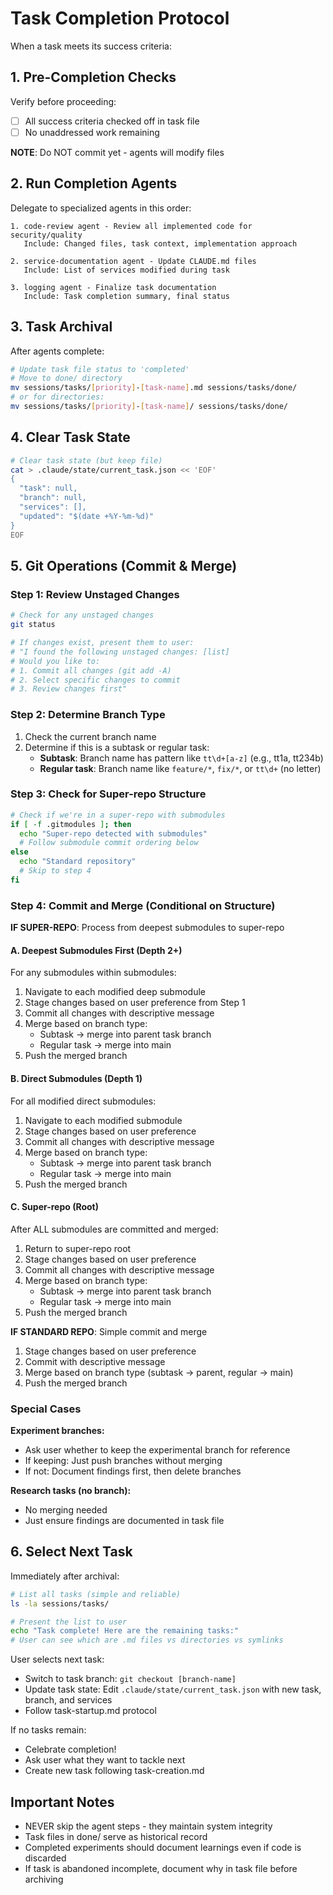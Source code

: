 # Task Completion Protocol

When a task meets its success criteria:

## 1. Pre-Completion Checks

Verify before proceeding:

- [ ] All success criteria checked off in task file
- [ ] No unaddressed work remaining

**NOTE**: Do NOT commit yet - agents will modify files

## 2. Run Completion Agents

Delegate to specialized agents in this order:

```
1. code-review agent - Review all implemented code for security/quality
   Include: Changed files, task context, implementation approach

2. service-documentation agent - Update CLAUDE.md files
   Include: List of services modified during task

3. logging agent - Finalize task documentation
   Include: Task completion summary, final status
```

## 3. Task Archival

After agents complete:

```bash
# Update task file status to 'completed'
# Move to done/ directory
mv sessions/tasks/[priority]-[task-name].md sessions/tasks/done/
# or for directories:
mv sessions/tasks/[priority]-[task-name]/ sessions/tasks/done/
```

## 4. Clear Task State

```bash
# Clear task state (but keep file)
cat > .claude/state/current_task.json << 'EOF'
{
  "task": null,
  "branch": null,
  "services": [],
  "updated": "$(date +%Y-%m-%d)"
}
EOF
```

## 5. Git Operations (Commit & Merge)

### Step 1: Review Unstaged Changes

```bash
# Check for any unstaged changes
git status

# If changes exist, present them to user:
# "I found the following unstaged changes: [list]
# Would you like to:
# 1. Commit all changes (git add -A)
# 2. Select specific changes to commit
# 3. Review changes first"
```

### Step 2: Determine Branch Type

1. Check the current branch name
2. Determine if this is a subtask or regular task:
   - **Subtask**: Branch name has pattern like `tt\d+[a-z]` (e.g., tt1a, tt234b)
   - **Regular task**: Branch name like `feature/*`, `fix/*`, or `tt\d+` (no letter)

### Step 3: Check for Super-repo Structure

```bash
# Check if we're in a super-repo with submodules
if [ -f .gitmodules ]; then
  echo "Super-repo detected with submodules"
  # Follow submodule commit ordering below
else
  echo "Standard repository"
  # Skip to step 4
fi
```

### Step 4: Commit and Merge (Conditional on Structure)

**IF SUPER-REPO**: Process from deepest submodules to super-repo

#### A. Deepest Submodules First (Depth 2+)

For any submodules within submodules:

1. Navigate to each modified deep submodule
2. Stage changes based on user preference from Step 1
3. Commit all changes with descriptive message
4. Merge based on branch type:
   - Subtask → merge into parent task branch
   - Regular task → merge into main
5. Push the merged branch

#### B. Direct Submodules (Depth 1)

For all modified direct submodules:

1. Navigate to each modified submodule
2. Stage changes based on user preference
3. Commit all changes with descriptive message
4. Merge based on branch type:
   - Subtask → merge into parent task branch
   - Regular task → merge into main
5. Push the merged branch

#### C. Super-repo (Root)

After ALL submodules are committed and merged:

1. Return to super-repo root
2. Stage changes based on user preference
3. Commit all changes with descriptive message
4. Merge based on branch type:
   - Subtask → merge into parent task branch
   - Regular task → merge into main
5. Push the merged branch

**IF STANDARD REPO**: Simple commit and merge

1. Stage changes based on user preference
2. Commit with descriptive message
3. Merge based on branch type (subtask → parent, regular → main)
4. Push the merged branch

### Special Cases

**Experiment branches:**

- Ask user whether to keep the experimental branch for reference
- If keeping: Just push branches without merging
- If not: Document findings first, then delete branches

**Research tasks (no branch):**

- No merging needed
- Just ensure findings are documented in task file

## 6. Select Next Task

Immediately after archival:

```bash
# List all tasks (simple and reliable)
ls -la sessions/tasks/

# Present the list to user
echo "Task complete! Here are the remaining tasks:"
# User can see which are .md files vs directories vs symlinks
```

User selects next task:

- Switch to task branch: `git checkout [branch-name]`
- Update task state: Edit `.claude/state/current_task.json` with new task, branch, and services
- Follow task-startup.md protocol

If no tasks remain:

- Celebrate completion!
- Ask user what they want to tackle next
- Create new task following task-creation.md

## Important Notes

- NEVER skip the agent steps - they maintain system integrity
- Task files in done/ serve as historical record
- Completed experiments should document learnings even if code is discarded
- If task is abandoned incomplete, document why in task file before archiving
